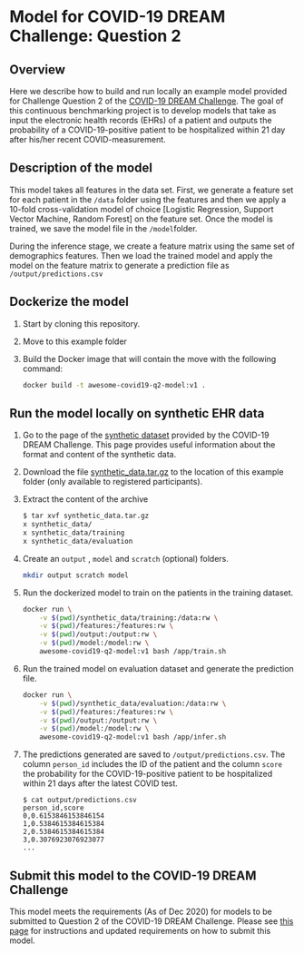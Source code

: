# Model for COVID-19 DREAM Challenge: Question 2

## Overview

Here we describe how to build and run locally an example model provided for Challenge Question 2 of the [COVID-19 DREAM Challenge](https://www.synapse.org/#!Synapse:syn18404605). The goal of this continuous benchmarking project is to develop models that take as input the electronic health records (EHRs) of a patient and outputs the probability of a COVID-19-positive patient to be hospitalized within 21 day after his/her recent COVID-measurement.

## Description of the model

This model takes all features in the data set. First, we generate a feature set for each patient in the `/data` folder using the features and then we apply a 10-fold cross-validation model of choice [Logistic Regression, Support Vector Machine, Random Forest] on the feature set. Once the model is trained, we save the model file in the `/model`folder.

During the inference stage, we create a feature matrix using the same set of demographics features. Then we load the trained model and apply the model on the feature matrix to generate a prediction file as `/output/predictions.csv`



## Dockerize the model

1. Start by cloning this repository.

2. Move to this example folder

3. Build the Docker image that will contain the move with the following command:

    ```bash
    docker build -t awesome-covid19-q2-model:v1 .
    ```

## Run the model locally on synthetic EHR data

1. Go to the page of the [synthetic dataset](https://www.synapse.org/#!Synapse:syn21978034) provided by the COVID-19 DREAM Challenge. This page provides useful information about the format and content of the synthetic data.

2. Download the file [synthetic_data.tar.gz](https://www.synapse.org/#!Synapse:syn22043931) to the location of this example folder (only available to registered participants).

3. Extract the content of the archive

    ```bash
    $ tar xvf synthetic_data.tar.gz
    x synthetic_data/
    x synthetic_data/training
    x synthetic_data/evaluation
    ```

4. Create an `output` , `model` and `scratch` (optional) folders.

    ```bash
    mkdir output scratch model
    ```

5. Run the dockerized model to train on the patients in the training dataset.

    ```bash
    docker run \
        -v $(pwd)/synthetic_data/training:/data:rw \
        -v $(pwd)/features:/features:rw \
        -v $(pwd)/output:/output:rw \
        -v $(pwd)/model:/model:rw \
        awesome-covid19-q2-model:v1 bash /app/train.sh
    ```

6. Run the trained model on evaluation dataset and generate the prediction file.

    ```bash
    docker run \
        -v $(pwd)/synthetic_data/evaluation:/data:rw \
        -v $(pwd)/features:/features:rw \
        -v $(pwd)/output:/output:rw \
        -v $(pwd)/model:/model:rw \
        awesome-covid19-q2-model:v1 bash /app/infer.sh
    ```

7. The predictions generated are saved to `/output/predictions.csv`. The column `person_id` includes the ID of the patient and the column `score` the probability for the COVID-19-positive patient to be hospitalized within 21 days after the latest COVID test.

    ```text
    $ cat output/predictions.csv
    person_id,score
    0,0.6153846153846154
    1,0.5384615384615384
    2,0.5384615384615384
    3,0.3076923076923077
    ...
    ```

## Submit this model to the COVID-19 DREAM Challenge

This model meets the requirements (As of Dec 2020) for models to be submitted to Question 2 of the COVID-19 DREAM Challenge. Please see [this page](https://www.synapse.org/#!Synapse:syn21849255/wiki/602419) for instructions and updated requirements on how to submit this model.
